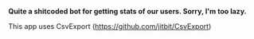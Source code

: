 ﻿**Quite a shitcoded bot for getting stats of our users. Sorry, I'm too lazy.**

This app uses CsvExport (https://github.com/jitbit/CsvExport)